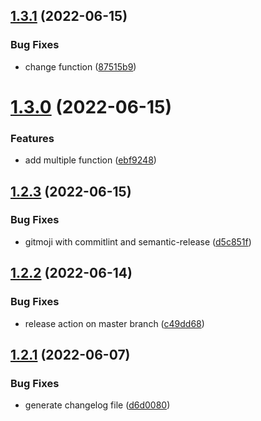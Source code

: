 ## [1.3.1](https://github.com/huutri148/auto-releasing/compare/v1.3.0...v1.3.1) (2022-06-15)


### Bug Fixes

* change function ([87515b9](https://github.com/huutri148/auto-releasing/commit/87515b993439f989f301ac6e80261c19f8256687))

# [1.3.0](https://github.com/huutri148/auto-releasing/compare/v1.2.3...v1.3.0) (2022-06-15)


### Features

* add multiple function ([ebf9248](https://github.com/huutri148/auto-releasing/commit/ebf924889bee4776592bfb9700423faed1a97998))

## [1.2.3](https://github.com/huutri148/auto-releasing/compare/v1.2.2...v1.2.3) (2022-06-15)


### Bug Fixes

* gitmoji with commitlint and semantic-release ([d5c851f](https://github.com/huutri148/auto-releasing/commit/d5c851f213df310304b25790a413e1be9d649abd))

## [1.2.2](https://github.com/huutri148/auto-releasing/compare/v1.2.1...v1.2.2) (2022-06-14)


### Bug Fixes

* release action on master branch ([c49dd68](https://github.com/huutri148/auto-releasing/commit/c49dd68b50eccaa23b186135d98df4d3bed4e98c))

## [1.2.1](https://github.com/huutri148/auto-releasing/compare/v1.2.0...v1.2.1) (2022-06-07)


### Bug Fixes

* generate changelog file ([d6d0080](https://github.com/huutri148/auto-releasing/commit/d6d008033ed12385050bab3e4cada40b09e7ea80))
